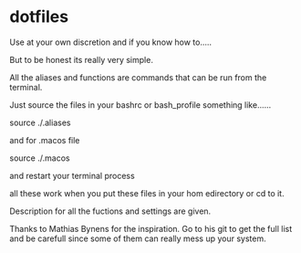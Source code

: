 # dotfiles
Use at your own discretion and if you know how to.....


But to be honest its really very simple.

All the aliases and functions are commands that can be run from the terminal.

Just source the files in your bashrc or bash_profile something like......

source ./.aliases

and for .macos file

source ./.macos

and restart your terminal process

all these work when you put these files in your hom edirectory or cd to it.

Description for all the fuctions and settings are given.

Thanks to Mathias Bynens for the inspiration.
Go to his git to get the full list and be carefull since some of them can really mess up your system.
